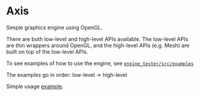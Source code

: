 # Axis

Simple graphics engine using OpenGL.

There are both low-level and high-level APIs available. The low-level APIs are thin wrappers around OpenGL,
and the high-level APIs (e.g. Mesh) are built on top of the low-level APIs.

To see examples of how to use the engine, see [`engine_tester/src/examples`](engine_tester/src/examples)

The examples go in order: low-level -> high-level

Simple usage [example](engine_tester/src/examples/example_03.rs).
